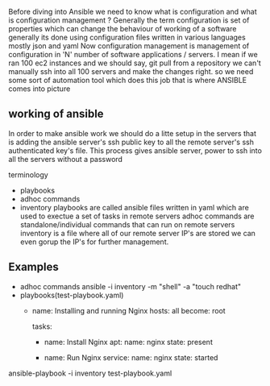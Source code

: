 Before diving into Ansible we need to know what is configuration and what is configuration management ?
Generally the term configuration is set of properties which can change the behaviour of working of a software generally its done using 
configuration files written in various languages mostly json and yaml
Now configuration management is management of configuration in 'N' number of software applications / servers.
I mean if we ran 100 ec2 instances and we should say, git pull from a repository we can't manually ssh into all 100 servers and make the changes 
right. so we need some sort of automation tool which does this job that is where ANSIBLE comes into picture


## working of ansible

In order to make ansible work we should do a litte setup in the servers that is adding the ansible server's ssh public key to all the 
remote server's ssh authenticated key's file. This process gives ansible server, power to ssh into all the servers without a password

terminology
  - playbooks
  - adhoc commands
  - inventory
playbooks are called ansible files written in yaml which are used to exectue a set of tasks in remote servers
adhoc commands are standalone/individual commands that can run on remote servers
inventory is a file where all of our remote server IP's are stored we can even gorup the IP's for further management.

## Examples
  - adhoc commands
    ansible -i inventory -m "shell" -a "touch redhat"
  - playbooks(test-playbook.yaml)
    - name: Installing and running Nginx
      hosts: all
      become: root

      tasks:
        - name: Install Nginx
          apt:
            name: nginx
            state: present
          
        - name: Run Nginx
          service:
            name: nginx
            state: started
          
  ansible-playbook -i inventory test-playbook.yaml

